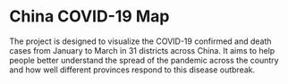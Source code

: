 # China COVID-19 Map

The project is designed to visualize the COVID-19 confirmed and death cases from January to March in 31 districts across China. It aims to help people better understand the spread of the pandemic across the country and how well different provinces respond to this disease outbreak.
